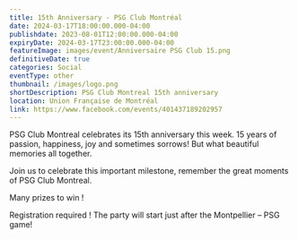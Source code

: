 ```yaml
---
title: 15th Anniversary - PSG Club Montréal
date: 2024-03-17T18:00:00.000-04:00
publishdate: 2023-08-01T12:00:00.000-04:00
expiryDate: 2024-03-17T23:00:00.000-04:00
featureImage: images/event/Anniversaire PSG Club 15.png
definitiveDate: true
categories: Social
eventType: other
thumbnail: /images/logo.png
shortDescription: PSG Club Montreal 15th anniversary
location: Union Française de Montréal
link: https://www.facebook.com/events/401437189202957
---
```


PSG Club Montreal celebrates its 15th anniversary this week. 15 years of passion, happiness, joy and sometimes sorrows! But what beautiful memories all together.

Join us to celebrate this important milestone, remember the great moments of PSG Club Montreal.

Many prizes to win !

Registration required ! The party will start just after the Montpellier – PSG game!
